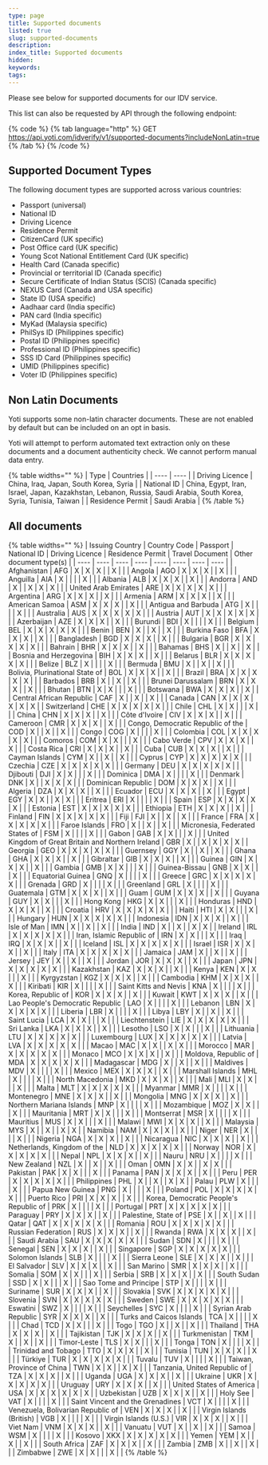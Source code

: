 ```yaml
---
type: page
title: Supported documents
listed: true
slug: supported-documents
description: 
index_title: Supported documents
hidden: 
keywords: 
tags: 
---
```


Please see below for supported documents for our IDV service.

This list can also be requested by API through the following endpoint:

{% code %}
{% tab language="http" %}
GET https://api.yoti.com/idverify/v1/supported-documents?includeNonLatin=true
{% /tab %}
{% /code %}

## Supported Document Types

The following document types are supported across various countries:

- Passport (universal)
- National ID
- Driving Licence
- Residence Permit
- CitizenCard (UK specific)
- Post Office card (UK specific)
- Young Scot National Entitlement Card (UK specific)
- Health Card (Canada specific)
- Provincial or territorial ID (Canada specific)
- Secure Certificate of Indian Status (SCIS) (Canada specific)
- NEXUS Card (Canada and USA specific)
- State ID (USA specific)
- Aadhaar card (India specific)
- PAN card (India specific)
- MyKad (Malaysia specific)
- PhilSys ID (Philippines specific)
- Postal ID (Philippines specific)
- Professional ID (Philippines specific)
- SSS ID Card (Philippines specific)
- UMID (Philippines specific)
- Voter ID (Philippines specific)

## Non Latin Documents

Yoti supports some non-latin character documents. These are not enabled by default but can be included on an opt in basis.

Yoti will attempt to perform automated text extraction only on these documents and a document authenticity check. We cannot perform manual data entry.

{% table widths="" %}
| Type | Countries | 
| ---- | ---- | 
| Driving Licence | China, Iraq, Japan, South Korea, Syria | 
| National ID | China, Egypt, Iran, Israel, Japan, Kazakhstan, Lebanon, Russia, Saudi Arabia, South Korea, Syria, Tunisia, Taiwan | 
| Residence Permit | Saudi Arabia | 
{% /table %}

## All documents

{% table widths="" %}
| Issuing Country | Country Code | Passport | National ID | Driving Licence | Residence Permit | Travel Document | Other document type(s) | 
| ---- | ---- | ---- | ---- | ---- | ---- | ---- | ---- | 
| Afghanistan | AFG | X | X | X |  | X |  | 
| Angola | AGO | X | X | X |  | X |  | 
| Anguilla | AIA | X |  |  |  | X |  | 
| Albania | ALB | X | X | X |  | X |  | 
| Andorra | AND | X |  | X | X | X |  | 
| United Arab Emirates | ARE | X | X | X | X | X |  | 
| Argentina | ARG | X | X | X |  | X |  | 
| Armenia | ARM | X | X | X |  | X |  | 
| American Samoa | ASM | X | X | X |  | X |  | 
| Antigua and Barbuda | ATG | X |  |  |  | X |  | 
| Australia | AUS | X | X | X | X | X |  | 
| Austria | AUT | X | X | X | X | X |  | 
| Azerbaijan | AZE | X | X | X |  | X |  | 
| Burundi | BDI | X |  |  |  | X |  | 
| Belgium | BEL | X | X | X | X | X |  | 
| Benin | BEN | X |  | X |  | X |  | 
| Burkina Faso | BFA | X | X | X |  | X |  | 
| Bangladesh | BGD | X | X | X |  | X |  | 
| Bulgaria | BGR | X | X | X | X | X |  | 
| Bahrain | BHR | X | X | X |  | X |  | 
| Bahamas | BHS | X |  | X |  | X |  | 
| Bosnia and Herzegovina | BIH | X | X | X |  | X |  | 
| Belarus | BLR | X | X | X | X | X |  | 
| Belize | BLZ | X |  |  |  | X |  | 
| Bermuda | BMU | X |  | X |  | X |  | 
| Bolivia, Plurinational State of | BOL | X | X | X |  | X |  | 
| Brazil | BRA | X | X | X | X | X |  | 
| Barbados | BRB | X |  | X |  | X |  | 
| Brunei Darussalam | BRN | X | X | X |  | X |  | 
| Bhutan | BTN | X | X |  |  | X |  | 
| Botswana | BWA | X | X | X |  | X |  | 
| Central African Republic | CAF | X |  | X |  | X |  | 
| Canada | CAN | X | X | X | X | X | X | 
| Switzerland | CHE | X | X | X | X | X |  | 
| Chile | CHL | X | X |  |  | X |  | 
| China | CHN | X | X | X |  | X |  | 
| Côte d'Ivoire | CIV | X | X | X |  | X |  | 
| Cameroon | CMR | X | X | X |  | X |  | 
| Congo, Democratic Republic of the | COD | X |  | X |  | X |  | 
| Congo | COG | X |  |  |  | X |  | 
| Colombia | COL | X | X | X | X | X |  | 
| Comoros | COM | X | X |  |  | X |  | 
| Cabo Verde | CPV | X | X | X |  | X |  | 
| Costa Rica | CRI | X | X | X |  | X |  | 
| Cuba | CUB | X | X | X |  | X |  | 
| Cayman Islands | CYM | X |  | X |  | X |  | 
| Cyprus | CYP | X | X | X | X | X |  | 
| Czechia | CZE | X | X | X | X | X |  | 
| Germany | DEU | X | X | X | X | X |  | 
| Djibouti | DJI | X | X |  |  | X |  | 
| Dominica | DMA | X |  |  |  | X |  | 
| Denmark | DNK | X |  | X | X | X |  | 
| Dominican Republic | DOM | X | X | X |  | X |  | 
| Algeria | DZA | X | X | X |  | X |  | 
| Ecuador | ECU | X | X | X |  | X |  | 
| Egypt | EGY | X | X |  | X | X |  | 
| Eritrea | ERI | X |  |  |  | X |  | 
| Spain | ESP | X | X | X | X | X |  | 
| Estonia | EST | X | X | X | X | X |  | 
| Ethiopia | ETH | X | X | X |  | X |  | 
| Finland | FIN | X | X | X | X | X |  | 
| Fiji | FJI | X |  | X |  | X |  | 
| France | FRA | X | X | X | X | X |  | 
| Faroe Islands | FRO | X |  | X |  | X |  | 
| Micronesia, Federated States of | FSM | X |  |  |  | X |  | 
| Gabon | GAB | X | X |  |  | X |  | 
| United Kingdom of Great Britain and Northern Ireland | GBR | X |  | X | X | X | X | 
| Georgia | GEO | X | X | X | X | X |  | 
| Guernsey | GGY | X |  | X |  | X |  | 
| Ghana | GHA | X | X | X |  | X |  | 
| Gibraltar | GIB | X | X | X |  | X |  | 
| Guinea | GIN | X | X | X |  | X |  | 
| Gambia | GMB | X | X |  |  | X |  | 
| Guinea-Bissau | GNB | X | X |  |  | X |  | 
| Equatorial Guinea | GNQ | X |  |  |  | X |  | 
| Greece | GRC | X | X | X | X | X |  | 
| Grenada | GRD | X |  |  |  | X |  | 
| Greenland | GRL | X |  |  |  | X |  | 
| Guatemala | GTM | X | X | X |  | X |  | 
| Guam | GUM | X | X | X |  | X |  | 
| Guyana | GUY | X | X |  |  | X |  | 
| Hong Kong | HKG | X | X |  |  | X |  | 
| Honduras | HND | X | X | X |  | X |  | 
| Croatia | HRV | X | X | X | X | X |  | 
| Haiti | HTI | X | X |  |  | X |  | 
| Hungary | HUN | X | X | X | X | X |  | 
| Indonesia | IDN | X | X | X |  | X |  | 
| Isle of Man | IMN | X |  | X |  | X |  | 
| India | IND | X |  | X |  | X | X | 
| Ireland | IRL | X | X | X | X | X |  | 
| Iran, Islamic Republic of | IRN | X | X |  |  | X |  | 
| Iraq | IRQ | X | X | X |  | X |  | 
| Iceland | ISL | X | X | X | X | X |  | 
| Israel | ISR | X | X | X |  | X |  | 
| Italy | ITA | X | X | X | X | X |  | 
| Jamaica | JAM | X |  | X |  | X |  | 
| Jersey | JEY | X |  | X |  | X |  | 
| Jordan | JOR | X | X | X |  | X |  | 
| Japan | JPN | X | X | X | X | X |  | 
| Kazakhstan | KAZ | X | X | X |  | X |  | 
| Kenya | KEN | X | X |  |  | X |  | 
| Kyrgyzstan | KGZ | X | X | X |  | X |  | 
| Cambodia | KHM | X | X | X |  | X |  | 
| Kiribati | KIR | X |  |  |  | X |  | 
| Saint Kitts and Nevis | KNA | X |  |  |  | X |  | 
| Korea, Republic of | KOR | X | X | X |  | X |  | 
| Kuwait | KWT | X | X | X |  | X |  | 
| Lao People's Democratic Republic | LAO | X |  |  |  | X |  | 
| Lebanon | LBN | X | X | X | X | X |  | 
| Liberia | LBR | X |  |  |  | X |  | 
| Libya | LBY | X |  | X |  | X |  | 
| Saint Lucia | LCA | X | X |  |  | X |  | 
| Liechtenstein | LIE | X | X | X | X | X |  | 
| Sri Lanka | LKA | X | X | X |  | X |  | 
| Lesotho | LSO | X | X |  |  | X |  | 
| Lithuania | LTU | X | X | X | X | X |  | 
| Luxembourg | LUX | X | X | X | X | X |  | 
| Latvia | LVA | X | X | X | X | X |  | 
| Macao | MAC | X | X |  | X | X |  | 
| Morocco | MAR | X | X | X | X | X |  | 
| Monaco | MCO | X | X | X |  | X |  | 
| Moldova, Republic of | MDA | X | X | X | X | X |  | 
| Madagascar | MDG | X |  | X |  | X |  | 
| Maldives | MDV | X |  |  |  | X |  | 
| Mexico | MEX | X | X | X |  | X |  | 
| Marshall Islands | MHL | X |  |  |  | X |  | 
| North Macedonia | MKD | X | X | X |  | X |  | 
| Mali | MLI | X | X |  |  | X |  | 
| Malta | MLT | X | X | X | X | X |  | 
| Myanmar | MMR | X |  |  |  | X |  | 
| Montenegro | MNE | X | X | X |  | X |  | 
| Mongolia | MNG | X | X | X |  | X |  | 
| Northern Mariana Islands | MNP | X |  |  |  | X |  | 
| Mozambique | MOZ | X | X |  |  | X |  | 
| Mauritania | MRT | X | X |  |  | X |  | 
| Montserrat | MSR | X |  |  |  | X |  | 
| Mauritius | MUS | X | X |  |  | X |  | 
| Malawi | MWI | X | X | X |  | X |  | 
| Malaysia | MYS | X |  | X |  | X | X | 
| Namibia | NAM | X | X | X |  | X |  | 
| Niger | NER | X |  |  |  | X |  | 
| Nigeria | NGA | X | X | X |  | X |  | 
| Nicaragua | NIC | X | X | X |  | X |  | 
| Netherlands, Kingdom of the | NLD | X | X | X | X | X |  | 
| Norway | NOR | X | X | X | X | X |  | 
| Nepal | NPL | X | X | X |  | X |  | 
| Nauru | NRU | X |  |  |  | X |  | 
| New Zealand | NZL | X |  | X |  | X |  | 
| Oman | OMN | X | X |  | X | X |  | 
| Pakistan | PAK | X | X |  |  | X |  | 
| Panama | PAN | X | X | X |  | X |  | 
| Peru | PER | X | X | X | X | X |  | 
| Philippines | PHL | X |  | X |  | X | X | 
| Palau | PLW | X |  |  |  | X |  | 
| Papua New Guinea | PNG | X |  |  |  | X |  | 
| Poland | POL | X | X | X | X | X |  | 
| Puerto Rico | PRI | X | X | X |  | X |  | 
| Korea, Democratic People's Republic of | PRK | X |  |  |  | X |  | 
| Portugal | PRT | X | X | X | X | X |  | 
| Paraguay | PRY | X | X | X |  | X |  | 
| Palestine, State of | PSE | X |  | X |  | X |  | 
| Qatar | QAT | X | X | X | X | X |  | 
| Romania | ROU | X | X | X | X | X |  | 
| Russian Federation | RUS | X | X | X |  | X |  | 
| Rwanda | RWA | X | X | X |  | X |  | 
| Saudi Arabia | SAU | X | X | X | X | X |  | 
| Sudan | SDN | X |  |  |  | X |  | 
| Senegal | SEN | X | X | X |  | X |  | 
| Singapore | SGP | X | X | X | X | X |  | 
| Solomon Islands | SLB | X |  |  |  | X |  | 
| Sierra Leone | SLE | X | X | X |  | X |  | 
| El Salvador | SLV | X | X | X |  | X |  | 
| San Marino | SMR | X | X | X |  | X |  | 
| Somalia | SOM | X | X |  |  | X |  | 
| Serbia | SRB | X | X | X |  | X |  | 
| South Sudan | SSD | X | X |  |  | X |  | 
| Sao Tome and Principe | STP | X |  |  |  | X |  | 
| Suriname | SUR | X | X | X |  | X |  | 
| Slovakia | SVK | X | X | X | X | X |  | 
| Slovenia | SVN | X | X | X | X | X |  | 
| Sweden | SWE | X | X | X | X | X |  | 
| Eswatini | SWZ | X |  |  |  | X |  | 
| Seychelles | SYC | X |  |  |  | X |  | 
| Syrian Arab Republic | SYR | X | X | X |  | X |  | 
| Turks and Caicos Islands | TCA | X |  |  |  | X |  | 
| Chad | TCD | X | X |  |  | X |  | 
| Togo | TGO | X |  | X |  | X |  | 
| Thailand | THA | X | X | X |  | X |  | 
| Tajikistan | TJK | X | X | X |  | X |  | 
| Turkmenistan | TKM | X |  | X |  | X |  | 
| Timor-Leste | TLS | X | X |  |  | X |  | 
| Tonga | TON | X |  |  |  | X |  | 
| Trinidad and Tobago | TTO | X | X | X |  | X |  | 
| Tunisia | TUN | X | X | X |  | X |  | 
| Türkiye | TUR | X | X | X | X | X |  | 
| Tuvalu | TUV | X |  |  |  | X |  | 
| Taiwan, Province of China | TWN | X | X |  | X | X |  | 
| Tanzania, United Republic of | TZA | X | X | X |  | X |  | 
| Uganda | UGA | X | X | X |  | X |  | 
| Ukraine | UKR | X | X | X | X | X |  | 
| Uruguay | URY | X | X | X |  | X |  | 
| United States of America | USA | X | X | X | X | X | X | 
| Uzbekistan | UZB | X | X | X |  | X |  | 
| Holy See | VAT | X |  |  |  | X |  | 
| Saint Vincent and the Grenadines | VCT | X |  |  |  | X |  | 
| Venezuela, Bolivarian Republic of | VEN | X | X | X |  | X |  | 
| Virgin Islands (British) | VGB | X |  |  |  | X |  | 
| Virgin Islands (U.S.) | VIR | X | X | X |  | X |  | 
| Viet Nam | VNM | X | X | X |  | X |  | 
| Vanuatu | VUT | X |  | X |  | X |  | 
| Samoa | WSM | X |  |  |  | X |  | 
| Kosovo | XKX | X | X | X | X | X |  | 
| Yemen | YEM | X |  | X |  | X |  | 
| South Africa | ZAF | X | X | X |  | X |  | 
| Zambia | ZMB | X |  | X |  | X |  | 
| Zimbabwe | ZWE | X | X |  |  | X |  | 
{% /table %}